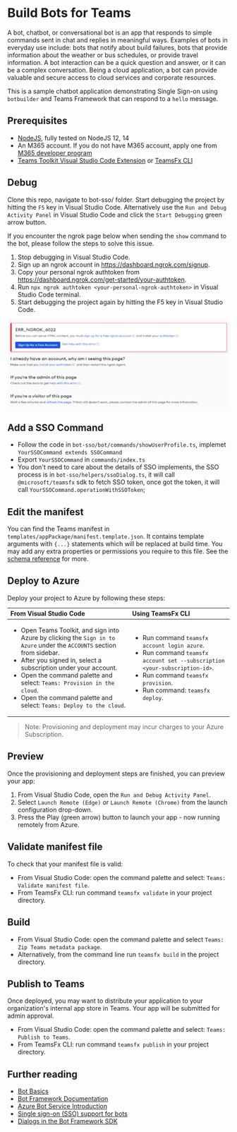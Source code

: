 # Build Bots for Teams

A bot, chatbot, or conversational bot is an app that responds to simple commands sent in chat and replies in meaningful ways. Examples of bots in everyday use include: bots that notify about build failures, bots that provide information about the weather or bus schedules, or provide travel information. A bot interaction can be a quick question and answer, or it can be a complex conversation. Being a cloud application, a bot can provide valuable and secure access to cloud services and corporate resources.

This is a sample chatbot application demonstrating Single Sign-on using `botbuilder` and Teams Framework that can respond to a `hello` message.

## Prerequisites

- [NodeJS](https://nodejs.org/en/), fully tested on NodeJS 12, 14
- An M365 account. If you do not have M365 account, apply one from [M365 developer program](https://developer.microsoft.com/en-us/microsoft-365/dev-program)
- [Teams Toolkit Visual Studio Code Extension](https://aka.ms/teams-toolkit) or [TeamsFx CLI](https://aka.ms/teamsfx-cli)

## Debug

Clone this repo, navigate to bot-sso/ folder. Start debugging the project by hitting the `F5` key in Visual Studio Code. Alternatively use the `Run and Debug Activity Panel` in Visual Studio Code and click the `Start Debugging` green arrow button.

If you encounter the ngrok page below when sending the `show` command to the bot, please follow the steps to solve this issue.

1. Stop debugging in Visual Studio Code.
2. Sign up an ngrok account in https://dashboard.ngrok.com/signup.
3. Copy your personal ngrok authtoken from https://dashboard.ngrok.com/get-started/your-authtoken.
4. Run `npx ngrok authtoken <your-personal-ngrok-authtoken>` in Visual Studio Code terminal.
5. Start debugging the project again by hitting the F5 key in Visual Studio Code.

![ngrok auth page](./images/ngrok-authtoken-page.png)

## Add a SSO Command
- Follow the code in `bot-sso/bot/commands/showUserProfile.ts`, implemet `YourSSOCommand extends SSOCommand`
- Export `YourSSOCommand` in `commands/index.ts`
- You don't need to care about the details of SSO implements, the SSO process is in `bot-sso/helpers/ssoDialog.ts`, it will call `@microsoft/teamsfx` sdk to fetch SSO token, once got the token, it will call `YourSSOCommand.operationWithSSOToken`;

## Edit the manifest

You can find the Teams manifest in `templates/appPackage/manifest.template.json`. It contains template arguments with `{...}` statements which will be replaced at build time. You may add any extra properties or permissions you require to this file. See the [schema reference](https://docs.microsoft.com/en-us/microsoftteams/platform/resources/schema/manifest-schema) for more.

## Deploy to Azure

Deploy your project to Azure by following these steps:

| From Visual Studio Code                                                                                                                                                                                                                                                                                                                                                  | Using TeamsFx CLI                                                                                                                                                                                                                   |
| :----------------------------------------------------------------------------------------------------------------------------------------------------------------------------------------------------------------------------------------------------------------------------------------------------------------------------------------------------------------------- | :---------------------------------------------------------------------------------------------------------------------------------------------------------------------------------------------------------------------------------- |
| <ul><li>Open Teams Toolkit, and sign into Azure by clicking the `Sign in to Azure` under the `ACCOUNTS` section from sidebar.</li> <li>After you signed in, select a subscription under your account.</li><li>Open the command palette and select: `Teams: Provision in the cloud`.</li><li>Open the command palette and select: `Teams: Deploy to the cloud`.</li></ul> | <ul> <li>Run command `teamsfx account login azure`.</li> <li>Run command `teamsfx account set --subscription <your-subscription-id>`.</li> <li> Run command `teamsfx provision`.</li> <li>Run command: `teamsfx deploy`. </li></ul> |

> Note: Provisioning and deployment may incur charges to your Azure Subscription.

## Preview

Once the provisioning and deployment steps are finished, you can preview your app:

1. From Visual Studio Code, open the `Run and Debug Activity Panel`.
1. Select `Launch Remote (Edge)` or `Launch Remote (Chrome)` from the launch configuration drop-down.
1. Press the Play (green arrow) button to launch your app - now running remotely from Azure.

## Validate manifest file

To check that your manifest file is valid:

- From Visual Studio Code: open the command palette and select: `Teams: Validate manifest file`.
- From TeamsFx CLI: run command `teamsfx validate` in your project directory.

## Build

- From Visual Studio Code: open the command palette and select `Teams: Zip Teams metadata package`.
- Alternatively, from the command line run `teamsfx build` in the project directory.

## Publish to Teams

Once deployed, you may want to distribute your application to your organization's internal app store in Teams. Your app will be submitted for admin approval.

- From Visual Studio Code: open the command palette and select: `Teams: Publish to Teams`.
- From TeamsFx CLI: run command `teamsfx publish` in your project directory.

## Further reading

- [Bot Basics](https://docs.microsoft.com/azure/bot-service/bot-builder-basics?view=azure-bot-service-4.0)
- [Bot Framework Documentation](https://docs.botframework.com/)
- [Azure Bot Service Introduction](https://docs.microsoft.com/azure/bot-service/bot-service-overview-introduction?view=azure-bot-service-4.0)
- [Single sign-on (SSO) support for bots](https://docs.microsoft.com/en-us/microsoftteams/platform/bots/how-to/authentication/auth-aad-sso-bots#:~:text=%20Develop%20an%20SSO%20Teams%20bot%20%201,token%20is%20a%20normal%20POST%20message...%20More%20)
- [Dialogs in the Bot Framework SDK](https://docs.microsoft.com/en-us/azure/bot-service/bot-builder-concept-dialog?view=azure-bot-service-4.0)

